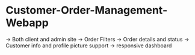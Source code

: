 # Customer-Order-Management-Webapp

-> Both client and admin site
-> Order Filters
-> Order details and status
-> Customer info and profile picture support
-> responsive dashboard
